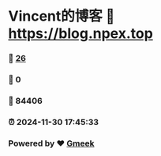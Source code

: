 # Vincent的博客 :link: https://blog.npex.top 
### :page_facing_up: [26](https://blog.npex.top/tag.html) 
### :speech_balloon: 0 
### :hibiscus: 84406 
### :alarm_clock: 2024-11-30 17:45:33 
### Powered by :heart: [Gmeek](https://github.com/Meekdai/Gmeek)
